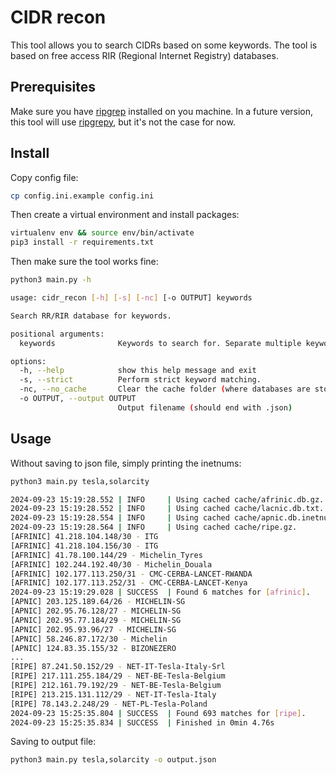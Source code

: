 # CIDR recon

This tool allows you to search CIDRs based on some keywords. The tool is based on free access RIR (Regional Internet Registry) databases. 

## Prerequisites

Make sure you have [ripgrep](https://github.com/BurntSushi/ripgrep) installed on you machine. In a future version, this tool will use [ripgrepy](https://pypi.org/project/ripgrepy/), but it's not the case for now.

## Install

Copy config file:

```bash
cp config.ini.example config.ini
```
Then create a virtual environment and install packages: 

```bash
virtualenv env && source env/bin/activate
pip3 install -r requirements.txt
```

Then make sure the tool works fine:

```bash
python3 main.py -h

usage: cidr_recon [-h] [-s] [-nc] [-o OUTPUT] keywords

Search RR/RIR database for keywords.

positional arguments:
  keywords              Keywords to search for. Separate multiple keywords with commas.

options:
  -h, --help            show this help message and exit
  -s, --strict          Perform strict keyword matching.
  -nc, --no_cache       Clear the cache folder (where databases are stored).
  -o OUTPUT, --output OUTPUT
                        Output filename (should end with .json)
```

## Usage

Without saving to json file, simply printing the inetnums:

```bash
python3 main.py tesla,solarcity

2024-09-23 15:19:28.552 | INFO     | Using cached cache/afrinic.db.gz.
2024-09-23 15:19:28.552 | INFO     | Using cached cache/lacnic.db.txt.
2024-09-23 15:19:28.554 | INFO     | Using cached cache/apnic.db.inetnum.gz.
2024-09-23 15:19:28.564 | INFO     | Using cached cache/ripe.gz.
[AFRINIC] 41.218.104.148/30 - ITG
[AFRINIC] 41.218.104.156/30 - ITG
[AFRINIC] 41.78.100.144/29 - Michelin_Tyres
[AFRINIC] 102.244.192.40/30 - Michelin_Douala
[AFRINIC] 102.177.113.250/31 - CMC-CERBA-LANCET-RWANDA
[AFRINIC] 102.177.113.252/31 - CMC-CERBA-LANCET-Kenya
2024-09-23 15:19:29.028 | SUCCESS  | Found 6 matches for [afrinic].
[APNIC] 203.125.189.64/26 - MICHELIN-SG
[APNIC] 202.95.76.128/27 - MICHELIN-SG
[APNIC] 202.95.77.184/29 - MICHELIN-SG
[APNIC] 202.95.93.96/27 - MICHELIN-SG
[APNIC] 58.246.87.172/30 - Michelin
[APNIC] 124.83.35.155/32 - BIZONEZERO
...
[RIPE] 87.241.50.152/29 - NET-IT-Tesla-Italy-Srl
[RIPE] 217.111.255.184/29 - NET-BE-Tesla-Belgium
[RIPE] 212.161.79.192/29 - NET-BE-Tesla-Belgium
[RIPE] 213.215.131.112/29 - NET-IT-Tesla-Italy
[RIPE] 78.143.2.248/29 - NET-PL-Tesla-Poland
2024-09-23 15:25:35.804 | SUCCESS  | Found 693 matches for [ripe].
2024-09-23 15:25:35.834 | SUCCESS  | Finished in 0min 4.76s
```

Saving to output file:

```bash
python3 main.py tesla,solarcity -o output.json
```
